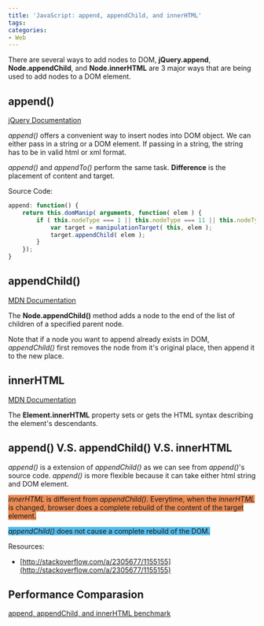 ```yaml
---
title: 'JavaScript: append, appendChild, and innerHTML'
tags:
categories:
- Web
---
```


There are several ways to add nodes to DOM, **jQuery.append**, **Node.appendChild**, and **Node.innerHTML** are 3 major ways that are being used to add nodes to a DOM element.

## append()
[jQuery Documentation](http://api.jquery.com/append/)

*append()* offers a convenient way to insert nodes into DOM object. We can either pass in a string or a DOM element. If passing in a string, the string has to be in valid html or xml format.

*append()* and *appendTo()* perform the same task. **Difference** is the placement of content and target.

Source Code:
```js
append: function() {
    return this.domManip( arguments, function( elem ) {
        if ( this.nodeType === 1 || this.nodeType === 11 || this.nodeType === 9 ) {
            var target = manipulationTarget( this, elem );
            target.appendChild( elem );
        }
    });
}
```

## appendChild()
[MDN Documentation](https://developer.mozilla.org/en-US/docs/Web/API/Node/appendChild)

The **Node.appendChild()** method adds a node to the end of the list of children of a specified parent node.

Note that if a node you want to append already exists in DOM, *appendChild()* first removes the node from it's original place, then append it to the new place.

## innerHTML
[MDN Documentation](https://developer.mozilla.org/en-US/docs/Web/API/Element/innerHTML)

The **Element.innerHTML** property sets or gets the HTML syntax describing the element's descendants.

## append() V.S. appendChild() V.S. innerHTML
*append()* is a extension of *appendChild()* as we can see from *append()*'s source code. *append()* is more flexible because it can take either html string and DOM element. 

<span style="background-color:#ea8b54">*innerHTML* is different from *appendChild()*. Everytime, when the *innerHTML* is changed, browser does a complete rebuild of the content of the target element.</span>

<span style="background-color:#54bbea">*appendChild()* does not cause a complete rebuild of the DOM.</span>

Resources:
- [http://stackoverflow.com/a/2305677/1155155](http://stackoverflow.com/a/2305677/1155155)

## Performance Comparasion
[append, appendChild, and innerHTML benchmark](http://jsben.ch/#/nMElN)


